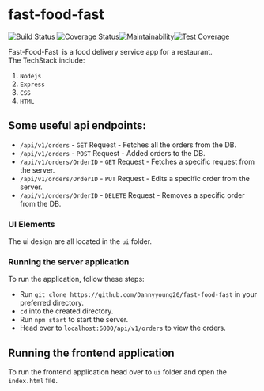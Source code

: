 # fast-food-fast
[![Build Status](https://travis-ci.org/Dannyyoung20/fast-food-fast.svg?branch=master)](https://travis-ci.org/Dannyyoung20/fast-food-fast)
[![Coverage Status](https://img.shields.io/coveralls/github/Dannyyoung20/fast-food-fast/master.svg?branch=master&service=github)](https://coveralls.io/github/Dannyyoung20/fast-food-fast?branch=master&service=github)[![Maintainability](https://api.codeclimate.com/v1/badges/22c0a255f0cae72a9acf37099f905f5ef12653ada670e84f59699c224dc698f1/maintainability)](https://codeclimate.com/github/codeclimate/codeclimate/maintainability)[![Test Coverage](https://api.codeclimate.com/v1/badges/22c0a255f0cae72a9acf37099f905f5ef12653ada670e84f59699c224dc698f1/test_coverage)](https://codeclimate.com/github/codeclimate/codeclimate/test_coverage)

Fast-Food-Fast ​ is a food delivery service app for a restaurant.  
The TechStack include:  
1. `Nodejs`
2. `Express`
3. `CSS`
4. `HTML`

## Some useful api endpoints:
* `/api/v1/orders` - `GET` Request - Fetches all the orders from the DB.  
* `/api/v1/orders` - `POST` Request - Added orders to the DB.
* `/api/v1/orders/OrderID` - `GET` Request - Fetches a specific request from the server.  
* `/api/v1/orders/OrderID` - `PUT` Request - Edits a specific order from the server.  
* `/api/v1/orders/OrderID` - `DELETE` Request - Removes a specific order from the DB.  

### UI Elements
The ui design are all located in the `ui` folder.

### Running the server application  
To run the application, follow these steps:  
* Run `git clone https://github.com/Dannyyoung20/fast-food-fast` in your preferred directory. 
* `cd` into the created directory.  
* Run `npm start` to start the server.  
* Head over to `localhost:6000/api/v1/orders` to view the orders.  

## Running the frontend application  
To run the frontend application head over to `ui` folder and open the `index.html` file.
